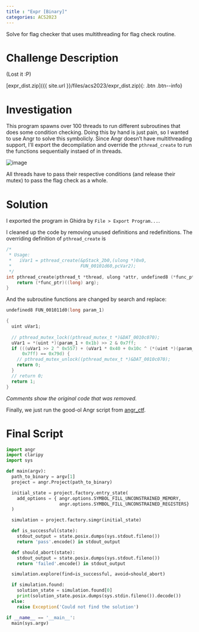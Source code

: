 ```yaml
---
title : "Expr [Binary]"
categories: ACS2023
---
```


Solve for flag checker that uses multithreading for flag check routine.

# Challenge Description
(Lost it :P)

[expr\_dist.zip]({{ site.url }}/files/acs2023/expr_dist.zip){: .btn .btn--info}

# Investigation

This program spawns over 100 threads to run different subroutines that does some condition checking. Doing this by hand is just pain, so I wanted to use Angr to solve this symbolicly. Since Angr doesn’t have multithreading support, I’ll export the decompilation and override the `pthread_create` to run the functions sequentially instaed of in threads.  

![image](https://hackmd.io/_uploads/BJegprjE6.png)

All threads have to pass their respective conditions (and release their mutex) to pass the flag check as a whole.

# Solution

I exported the program in Ghidra by `File > Export Program...`.

I cleaned up the code by removing unused definitions and redefinitions. The overriding definition of `pthread_create` is

```c
/*
 * Usage:
 *   iVar1 = pthread_create(&pStack_2b0,(ulong *)0x0,
 *                          FUN_00101d60,pcVar2);
 */
int pthread_create(pthread_t *thread, ulong *attr, undefined8 (*func_ptr)(long), char *arg) {
    return (*func_ptr)((long) arg);
}
```

And the subroutine functions are changed by search and replace:

```c
undefined8 FUN_001011d0(long param_1)

{
  uint uVar1;
  
  // pthread_mutex_lock((pthread_mutex_t *)&DAT_0010c070);
  uVar1 = *(uint *)(param_1 + 0x1b) >> 2 & 0x7ff;
  if (((uVar1 >> 2 ^ 0x557) + (uVar1 * 0x40 + 0x10c ^ (*(uint *)(param_1 + 0x14) & 0x7ff) >> 6) &
      0x7ff) == 0x79d) {
    // pthread_mutex_unlock((pthread_mutex_t *)&DAT_0010c070);
    return 0;
  }
  // return 0;
  return 1;
}
```

_Comments show the original code that was removed._

Finally, we just run the good-ol Angr script from [angr\_ctf](https://github.com/jakespringer/angr_ctf).

# Final Script
```python
import angr
import claripy
import sys

def main(argv):
  path_to_binary = argv[1]
  project = angr.Project(path_to_binary)

  initial_state = project.factory.entry_state(
    add_options = { angr.options.SYMBOL_FILL_UNCONSTRAINED_MEMORY,
                    angr.options.SYMBOL_FILL_UNCONSTRAINED_REGISTERS}
  )

  simulation = project.factory.simgr(initial_state)

  def is_successful(state):
    stdout_output = state.posix.dumps(sys.stdout.fileno())
    return 'pass'.encode() in stdout_output

  def should_abort(state):
    stdout_output = state.posix.dumps(sys.stdout.fileno())
    return 'failed'.encode() in stdout_output

  simulation.explore(find=is_successful, avoid=should_abort)

  if simulation.found:
    solution_state = simulation.found[0]
    print(solution_state.posix.dumps(sys.stdin.fileno()).decode())
  else:
    raise Exception('Could not find the solution')

if __name__ == '__main__':
  main(sys.argv)
```
